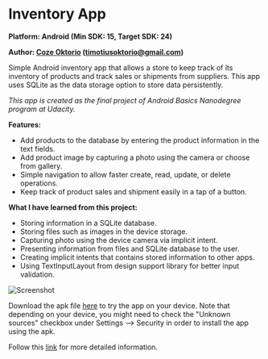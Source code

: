# Inventory App

**Platform: Android (Min SDK: 15, Target SDK: 24)**

**Author: [Coze Oktorio](https://ca.linkedin.com/in/timotiusoktorio "LinkedIn Profile") (timotiusoktorio@gmail.com)**

Simple Android inventory app that allows a store to keep track of its inventory of products and track sales or shipments from suppliers. This app uses SQLite as the data storage option to store data persistently.

_This app is created as the final project of Android Basics Nanodegree program at Udacity._

**Features:**
- Add products to the database by entering the product information in the text fields.
- Add product image by capturing a photo using the camera or choose from gallery.
- Simple navigation to allow faster create, read, update, or delete operations.
- Keep track of product sales and shipment easily in a tap of a button.

**What I have learned from this project:**
- Storing information in a SQLite database.
- Storing files such as images in the device storage.
- Capturing photo using the device camera via implicit intent.
- Presenting information from files and SQLite database to the user.
- Creating implicit intents that contains stored information to other apps.
- Using TextInputLayout from design support library for better input validation.

![Screenshot](https://c2.staticflickr.com/9/8567/28860262641_e742c5092c_z.jpg)

Download the apk file [here](http://timotiusoktorio.co.nf/apk/inventory-app.apk) to try the app on your device. Note that depending on your device, you might need to check the "Unknown sources" checkbox under Settings --> Security in order to install the app using the apk.

Follow this [link](http://www.cnet.com/how-to/how-to-install-apps-outside-of-google-play/) for more detailed information.